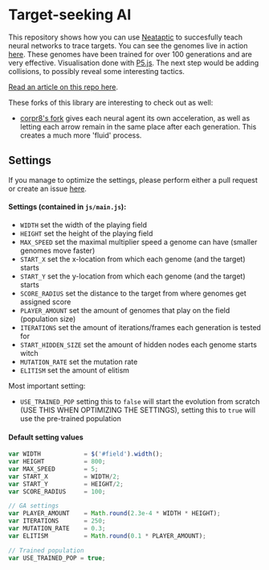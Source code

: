 # Target-seeking AI
This repository shows how you can use [Neataptic](https://github.com/wagenaartje/neataptic) to succesfully teach neural networks to trace targets. You can see the genomes live in action [here](https://wagenaartje.github.io/target-seeking-ai/). These genomes have been trained for over 100 generations and are very effective. Visualisation done with [P5.js](https://p5js.org/). The next step would be adding collisions, to possibly reveal some interesting tactics.

[Read an article on this repo here](https://wagenaartje.github.io/neataptic/articles/targetseeking/).

These forks of this library are interesting to check out as well:

* [corpr8's fork](https://corpr8.github.io/neataptic-targetseeking-tron/)
gives each neural agent its own acceleration, as well as letting each arrow
remain in the same place after each generation. This creates a much more
'fluid' process.

## Settings
If you manage to optimize the settings, please perform either a pull request or create an issue [here](https://github.com/wagenaartje/neataptic/issues). 

#### Settings (contained in `js/main.js`):
* `WIDTH` set the width of the playing field
* `HEIGHT` set the height of the playing field
* `MAX_SPEED` set the maximal multiplier speed a genome can have (smaller genomes move faster)
* `START_X` set the x-location from which each genome (and the target) starts
* `START_Y` set the y-location from which each genome (and the target) starts
* `SCORE_RADIUS` set the distance to the target from where genomes get assigned score
* `PLAYER_AMOUNT` set the amount of genomes that play on the field (population size)
* `ITERATIONS` set the amount of iterations/frames each generation is tested for
* `START_HIDDEN_SIZE` set the amount of hidden nodes each genome starts witch
* `MUTATION_RATE` set the mutation rate
* `ELITISM` set the amount of elitism

Most important setting:
* `USE_TRAINED_POP` setting this to `false` will start the evolution from scratch (USE THIS WHEN OPTIMIZING THE SETTINGS), setting this to `true` will use the pre-trained population

#### Default setting values
```javascript
var WIDTH            = $('#field').width();
var HEIGHT           = 800;
var MAX_SPEED        = 5;
var START_X          = WIDTH/2;
var START_Y          = HEIGHT/2;
var SCORE_RADIUS     = 100;

// GA settings
var PLAYER_AMOUNT    = Math.round(2.3e-4 * WIDTH * HEIGHT);
var ITERATIONS       = 250;
var MUTATION_RATE    = 0.3;
var ELITISM          = Math.round(0.1 * PLAYER_AMOUNT);

// Trained population
var USE_TRAINED_POP = true;
```
